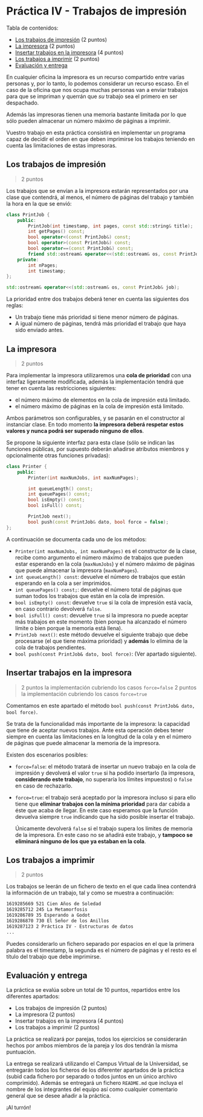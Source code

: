 Práctica IV - Trabajos de impresión
===================================

Tabla de contenidos:
 * [Los trabajos de impresión](#los-trabajos-de-impresión) (2 puntos)
 * [La impresora](#la-impresora) (2 puntos)
 * [Insertar trabajos en la impresora](#insertar-trabajos-en-la-impresora) (4 puntos)
 * [Los trabajos a imprimir](#los-trabajos-a-imprimir) (2 puntos)
 * [Evaluación y entrega](#evaluación-y-entrega)


En cualquier oficina la impresora es un recurso compartido entre varias
personas y, por lo tanto, lo podemos considerar un recurso escaso. En el
caso de la oficina que nos ocupa muchas personas van a enviar trabajos
para que se impriman y querrán que _su_ trabajo sea el primero en ser
despachado.

Además las impresoras tienen una memoria bastante limitada por lo que sólo
pueden almacenar un número máximo de páginas a imprimir. 

Vuestro trabajo en esta práctica consistirá en implementar un programa
capaz de decidir el orden en que deben imprimirse los trabajos teniendo en
cuenta las limitaciones de estas impresoras.


Los trabajos de impresión
-------------------------

> 2 puntos

Los trabajos que se envían a la impresora estarán representados por una
clase que contendrá, al menos, el número de páginas del trabajo y también
la hora en la que se envió:

```cpp
class PrintJob {
    public:
        PrintJob(int timestamp, int pages, const std::string& title);
        int getPages() const;
        bool operator<(const PrintJob&) const;
        bool operator>(const PrintJob&) const;
        bool operator==(const PrintJob&) const;
        friend std::ostream& operator<<(std::ostream& os, const PrintJob& job);
    private:
        int nPages;
        int timestamp;
};

std::ostream& operator<<(std::ostream& os, const PrintJob& job);
```

La prioridad entre dos trabajos deberá tener en cuenta las siguientes dos
reglas:

 * Un trabajo tiene más prioridad si tiene menor número de páginas.
 * A igual número de páginas, tendrá más prioridad el trabajo que haya sido
   enviado antes.


La impresora
------------

> 2 puntos

Para implementar la impresora utilizaremos una **cola de prioridad** con
una interfaz ligeramente modificada, además la implementación tendrá que
tener en cuenta las restricciones siguientes:

* el número máximo de elementos en la cola de impresión está limitado.
* el número máximo de páginas en la cola de impresión está limitado.

Ambos parámetros son configurables, y se pasarán en el constructor al instanciar
clase. En todo momento **la impresora deberá respetar estos valores y
nunca podrá ser superado ninguno de ellos**.

Se propone la siguiente interfaz para esta clase (sólo se indican las funciones
públicas, por supuesto deberán añadirse atributos miembros y opcionalmente otras
funciones privadas):

```cpp
class Printer {
    public:
        Printer(int maxNumJobs, int maxNumPages);

        int queueLength() const;
        int queuePages() const;
        bool isEmpty() const;
        bool isFull() const;

        PrintJob next();
        bool push(const PrintJob& dato, bool force = false);
};
```

A continuación se documenta cada uno de los métodos:

* `Printer(int maxNumJobs, int maxNumPages)` es el constructor de la
  clase, recibe como argumento el número máximo de trabajos que pueden 
  estar esperando en la cola (`maxNumJobs`) y el número máximo de páginas
  que puede almacenar la impresora (`maxNumPages`).
* `int queueLength() const`: devuelve el número de trabajos que están 
  esperando en la cola a ser imprimidos.
* `int queuePages() const;`: devuelve el número total de páginas que suman
  todos los trabajos que están en la cola de impresión.
* `bool isEmpty() const`: devuelve `true` si la cola de impresión está
  vacía, en caso contrario devolverá `false`.
* `bool isFull() const`: devuelve `true` si la impresora no puede aceptar
  más trabajos en este momento (bien porque ha alcanzado el número límite
  o bien porque la memoria está llena).
* `PrintJob next()`: este método devuelve el siguiente trabajo que
  debe procesarse (el que tiene máxima prioridad) y **además** lo elimina
  de la cola de trabajos pendientes.
* `bool push(const PrintJob& dato, bool force)`: (Ver apartado siguiente).


Insertar trabajos en la impresora
---------------------------------

> 2 puntos la implementación cubriendo los casos `force=false`
> 2 puntos la implementación cubriendo los casos `force=true`

Comentamos en este apartado el método `bool push(const PrintJob& dato, bool force)`.

Se trata de la funcionalidad más importante de la impresora: la capacidad
que tiene de aceptar nuevos trabajos. Ante esta operación debes tener siempre
en cuenta las limitaciones en la longitud de la cola y en el número de páginas
que puede almacenar la memoria de la impresora.

Existen dos escenarios posibles:

+ `force=false`: el método tratará de insertar un nuevo trabajo en la cola 
  de impresión y devolverá el valor `true` si ha podido insertarlo (la 
  impresora, **considerando este trabajo**, no superaría los límites impuestos) 
  o `false` en caso de rechazarlo.
+ `force=true`: el trabajo será aceptado por la impresora incluso si para
  ello tiene que **eliminar trabajos con la mínima prioridad** para
  dar cabida a éste que acaba de llegar. En este caso esperamos que la
  función devuelva siempre `true` indicando que ha sido posible insertar
  el trabajo.
  
  Únicamente devolverá `false` si el trabajo supera los límites de memoria
  de la impresora. En este caso no se añadirá este trabajo, y **tampoco
  se eliminará ninguno de los que ya estaban en la cola**.


Los trabajos a imprimir
-----------------------

> 2 puntos

Los trabajos se leerán de un fichero de texto en el que cada línea contendrá
la información de un trabajo, tal y como se muestra a continuación:

```txt
1619285669 521 Cien Años de Soledad
1619285712 245 La Metamorfosis
1619286789 35 Esperando a Godot
1619286870 730 El Señor de los Anillos
1619287123 2 Práctica IV - Estructuras de datos
...
```

Puedes considerarlo un fichero separado por espacios en el que la primera
palabra es el timestamp, la segunda es el número de páginas y el resto es
el título del trabajo que debe imprimirse.


Evaluación y entrega
--------------------

La práctica se evalúa sobre un total de 10 puntos, repartidos entre los diferentes apartados:

 * Los trabajos de impresión (2 puntos)
 * La impresora (2 puntos)
 * Insertar trabajos en la impresora (4 puntos)
 * Los trabajos a imprimir (2 puntos)

La práctica se realizará por parejas, todos los ejercicios se considerarán hechos por 
ambos miembros de la pareja y los dos tendrán la misma puntuación.

La entrega se realizará utilizando el Campus Virtual de la Universidad, se entregarán todos
los ficheros de los diferenter apartados de la práctica (subid cada fichero por
separado o todos juntos en un único archivo comprimido). Además se entregará un fichero
`README.md` que incluya el nombre de los integrantes del equipo así como cualquier 
comentario general que se desee añadir a la práctica.

¡Al turrón!
